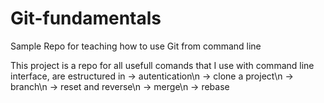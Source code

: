 # Git-fundamentals
Sample Repo for teaching how to use Git from command line

This project is a repo for all usefull comands that I use with command line interface, are estructured in 
-> autentication\n
-> clone a project\n
-> branch\n
-> reset and reverse\n
-> merge\n
-> rebase
